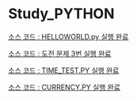# Study_PYTHON

[소스 코드 : HELLOWORLD.py 실행 완료](https://github.com/sangho527/Study_PYTHON/blob/master/DAY1-2/HELLOWORLD.py)


[소스 코드 : 도전 문제 3번 실행 완료](https://github.com/sangho527/Study_PYTHON/blob/master/DAY1-2/CHALLENGE3.py)


[소스 코드 : TIME_TEST.PY 실행 완료](https://github.com/sangho527/Study_PYTHON/blob/master/DAY3/TIME_TEST.py)


[소스 코드 : CURRENCY.PY 실행 완료](https://github.com/sangho527/Study_PYTHON/blob/master/DAY3/CURRENCY.py)

